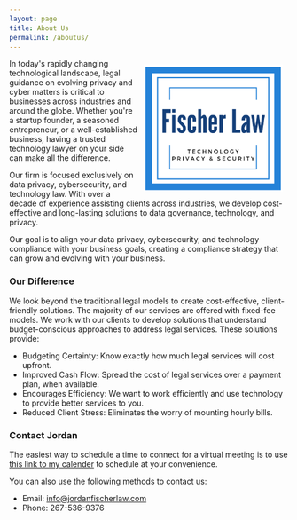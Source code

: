 ```yaml
---
layout: page
title: About Us
permalink: /aboutus/
---
```


<img style="float: right; width:50%; height:50%; margin:10px; " src="/images/Fischer%20Law%20Logo%20High%20Res%20cropped.png">

In today's rapidly changing technological landscape, legal guidance on evolving privacy and cyber matters is critical to businesses across industries and around the globe. Whether you're a startup founder, a seasoned entrepreneur, or a well-established business, having a trusted technology lawyer on your side can make all the difference.

Our firm is focused exclusively on data privacy, cybersecurity, and technology law. With over a decade of experience assisting clients across industries, we develop cost-effective and long-lasting solutions to data governance, technology, and privacy. 

Our goal is to align your data privacy, cybersecurity, and technology compliance with your business goals, creating a compliance strategy that can grow and evolving with your business. 

### Our Difference
We look beyond the traditional legal models to create cost-effective, client-friendly solutions. The majority of our services are offered with fixed-fee models. We work with our clients to develop solutions that understand budget-conscious approaches to address legal services. These solutions provide:
* Budgeting Certainty: Know exactly how much legal services will cost upfront.
* Improved Cash Flow: Spread the cost of legal services over a payment plan, when available.
* Encourages Efficiency: We want to work efficiently and use technology to provide better services to you. 
* Reduced Client Stress: Eliminates the worry of mounting hourly bills.

### Contact Jordan

The easiest way to schedule a time to connect for a virtual meeting is to use [this link to my calender](https://calendly.com/jordan-fischer/15min) to schedule at your convenience. 

You can also use the following methods to contact us:

* Email: [info@jordanfischerlaw.com](mailto:info@jordanfischerlaw.com)
* Phone: 267-536-9376
